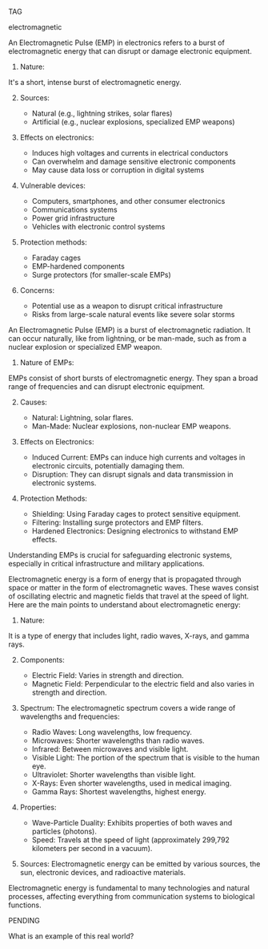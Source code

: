 TAG

electromagnetic

An Electromagnetic Pulse (EMP) in electronics refers to a burst of electromagnetic energy that can disrupt or damage electronic equipment.

1. Nature:

It's a short, intense burst of electromagnetic energy.

2. Sources:

   - Natural (e.g., lightning strikes, solar flares)
   - Artificial (e.g., nuclear explosions, specialized EMP weapons)

3. Effects on electronics:

   - Induces high voltages and currents in electrical conductors
   - Can overwhelm and damage sensitive electronic components
   - May cause data loss or corruption in digital systems

4. Vulnerable devices:

   - Computers, smartphones, and other consumer electronics
   - Communications systems
   - Power grid infrastructure
   - Vehicles with electronic control systems

5. Protection methods:

   - Faraday cages
   - EMP-hardened components
   - Surge protectors (for smaller-scale EMPs)

6. Concerns:

   - Potential use as a weapon to disrupt critical infrastructure
   - Risks from large-scale natural events like severe solar storms

An Electromagnetic Pulse (EMP) is a burst of electromagnetic radiation. It can occur naturally, like from lightning, or be man-made, such as from a nuclear explosion or specialized EMP weapon.

1. Nature of EMPs:

EMPs consist of short bursts of electromagnetic energy. They span a broad range of frequencies and can disrupt electronic equipment.

2. Causes:

   - Natural: Lightning, solar flares.
   - Man-Made: Nuclear explosions, non-nuclear EMP weapons.

3. Effects on Electronics:

   - Induced Current: EMPs can induce high currents and voltages in electronic circuits, potentially damaging them.
   - Disruption: They can disrupt signals and data transmission in electronic systems.

4. Protection Methods:

   - Shielding: Using Faraday cages to protect sensitive equipment.
   - Filtering: Installing surge protectors and EMP filters.
   - Hardened Electronics: Designing electronics to withstand EMP effects.

Understanding EMPs is crucial for safeguarding electronic systems, especially in critical infrastructure and military applications.

Electromagnetic energy is a form of energy that is propagated through space or matter in the form of electromagnetic waves. These waves consist of oscillating electric and magnetic fields that travel at the speed of light. Here are the main points to understand about electromagnetic energy:

1. Nature:

It is a type of energy that includes light, radio waves, X-rays, and gamma rays.

2. Components:

   - Electric Field: Varies in strength and direction.
   - Magnetic Field: Perpendicular to the electric field and also varies in strength and direction.

3. Spectrum: The electromagnetic spectrum covers a wide range of wavelengths and frequencies:

   - Radio Waves: Long wavelengths, low frequency.
   - Microwaves: Shorter wavelengths than radio waves.
   - Infrared: Between microwaves and visible light.
   - Visible Light: The portion of the spectrum that is visible to the human eye.
   - Ultraviolet: Shorter wavelengths than visible light.
   - X-Rays: Even shorter wavelengths, used in medical imaging.
   - Gamma Rays: Shortest wavelengths, highest energy.

4. Properties:

   - Wave-Particle Duality: Exhibits properties of both waves and particles (photons).
   - Speed: Travels at the speed of light (approximately 299,792 kilometers per second in a vacuum).

5. Sources: Electromagnetic energy can be emitted by various sources,  the sun, electronic devices, and radioactive materials.

Electromagnetic energy is fundamental to many technologies and natural processes, affecting everything from communication systems to biological functions.

PENDING

What is an example of this real world?
